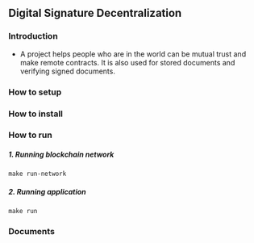 ## Digital Signature Decentralization

### Introduction

- A project helps people who are in the world can be mutual trust and make remote contracts. It is also used for stored documents and verifying signed documents.

### How to setup

### How to install

### How to run

##### 1. Running blockchain network

```
make run-network
```


##### 2. Running application

```
make run
```


### Documents
